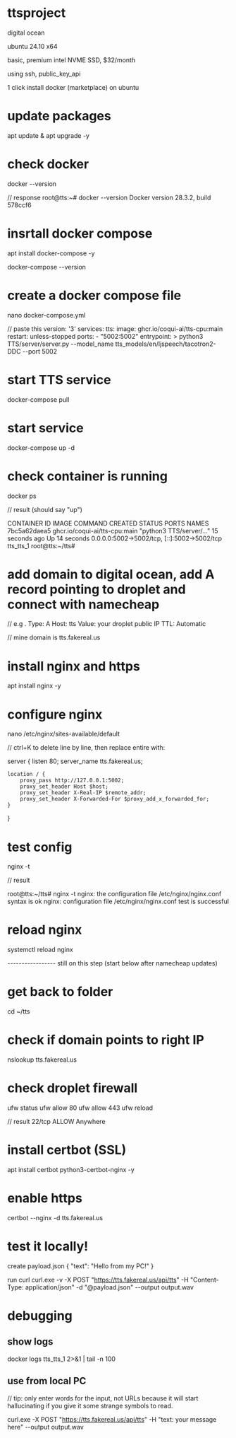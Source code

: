 # ttsproject

digital ocean

ubuntu 24.10 x64

basic, premium intel NVME SSD, $32/month

using ssh, public_key_api

1 click install docker (marketplace) on ubuntu




# update packages
apt update & apt upgrade -y

# check docker

docker --version

// response
root@tts:~# docker --version
Docker version 28.3.2, build 578ccf6

# insrtall docker compose

apt install docker-compose -y

docker-compose --version


# create a docker compose file
nano docker-compose.yml

// paste this
version: '3'
services:
  tts:
    image: ghcr.io/coqui-ai/tts-cpu:main
    restart: unless-stopped
    ports:
      - "5002:5002"
    entrypoint: >
      python3 TTS/server/server.py
      --model_name tts_models/en/ljspeech/tacotron2-DDC
      --port 5002

# start TTS service

docker-compose pull


# start service
docker-compose up -d

# check container is running

docker ps

// result (should say "up")

CONTAINER ID   IMAGE                           COMMAND                  CREATED          STATUS          PORTS                                         NAMES
7bc5a62daea5   ghcr.io/coqui-ai/tts-cpu:main   "python3 TTS/server/…"   15 seconds ago   Up 14 seconds   0.0.0.0:5002->5002/tcp, [::]:5002->5002/tcp   tts_tts_1
root@tts:~/tts#


# add domain to digital ocean, add A record pointing to droplet and connect with namecheap

// e.g .
Type: A
Host: tts
Value: your droplet public IP
TTL: Automatic

// mine domain is tts.fakereal.us


# install nginx and https
apt install nginx -y

# configure nginx
nano /etc/nginx/sites-available/default

// ctrl+K to delete line by line, then replace entire with:

server {
    listen 80;
    server_name tts.fakereal.us;

    location / {
        proxy_pass http://127.0.0.1:5002;
        proxy_set_header Host $host;
        proxy_set_header X-Real-IP $remote_addr;
        proxy_set_header X-Forwarded-For $proxy_add_x_forwarded_for;
    }
}


# test config

nginx -t

// result

root@tts:~/tts# nginx -t
nginx: the configuration file /etc/nginx/nginx.conf syntax is ok
nginx: configuration file /etc/nginx/nginx.conf test is successful


# reload nginx

systemctl reload nginx



----------------- still on this step (start below after namecheap updates)

# get back to folder 
cd ~/tts

# check if domain points to right IP
nslookup tts.fakereal.us

# check droplet firewall
ufw status
ufw allow 80
ufw allow 443
ufw reload

// result 
22/tcp                     ALLOW       Anywhere


# install certbot (SSL) 

apt install certbot python3-certbot-nginx -y

# enable https

certbot --nginx -d tts.fakereal.us



# test it locally!

create payload.json
{
  "text": "Hello from my PC!"
}

run curl
curl.exe -v -X POST "https://tts.fakereal.us/api/tts" -H "Content-Type: application/json" -d "@payload.json" --output output.wav



# debugging
## show logs
docker logs tts_tts_1 2>&1 | tail -n 100

## use from local PC 
// tip: only enter words for the input, not URLs because it will start hallucinating if you give it some strange symbols to read. 

curl.exe -X POST "https://tts.fakereal.us/api/tts" -H "text: your message here" --output output.wav

